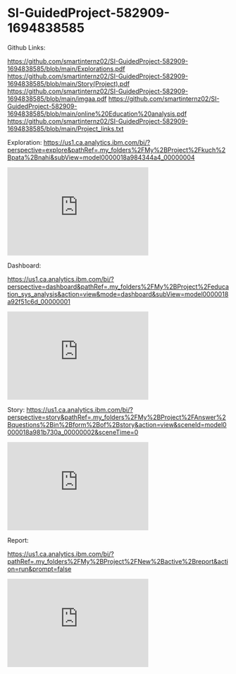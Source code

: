# SI-GuidedProject-582909-1694838585
Github Links:

https://github.com/smartinternz02/SI-GuidedProject-582909-1694838585/blob/main/Explorations.pdf
https://github.com/smartinternz02/SI-GuidedProject-582909-1694838585/blob/main/Story(Project).pdf
https://github.com/smartinternz02/SI-GuidedProject-582909-1694838585/blob/main/imgaa.pdf
https://github.com/smartinternz02/SI-GuidedProject-582909-1694838585/blob/main/online%20Education%20analysis.pdf
https://github.com/smartinternz02/SI-GuidedProject-582909-1694838585/blob/main/Project_links.txt

Exploration:
https://us1.ca.analytics.ibm.com/bi/?perspective=explore&pathRef=.my_folders%2FMy%2BProject%2Fkuch%2Bpata%2Bnahi&subView=model0000018a984344a4_00000004

<iframe src="https://us1.ca.analytics.ibm.com/bi/?perspective=explore&amp;pathRef=.my_folders%2FMy%2BProject%2Fkuch%2Bpata%2Bnahi&amp;closeWindowOnLastView=true&amp;ui_appbar=false&amp;ui_navbar=false&amp;shareMode=embedded&amp;subView=model0000018a984344a4_00000004" width="320" height="200" frameborder="0" gesture="media" allow="encrypted-media" allowfullscreen=""></iframe>

Dashboard:

https://us1.ca.analytics.ibm.com/bi/?perspective=dashboard&pathRef=.my_folders%2FMy%2BProject%2Feducation_sys_analysis&action=view&mode=dashboard&subView=model0000018a92f51c6d_00000001

<iframe src="https://us1.ca.analytics.ibm.com/bi/?perspective=dashboard&amp;pathRef=.my_folders%2FMy%2BProject%2Feducation_sys_analysis&amp;closeWindowOnLastView=true&amp;ui_appbar=false&amp;ui_navbar=false&amp;shareMode=embedded&amp;action=view&amp;mode=dashboard&amp;subView=model0000018a92f51c6d_00000001" width="320" height="200" frameborder="0" gesture="media" allow="encrypted-media" allowfullscreen=""></iframe>

Story:
https://us1.ca.analytics.ibm.com/bi/?perspective=story&pathRef=.my_folders%2FMy%2BProject%2FAnswer%2Bquestions%2Bin%2Bform%2Bof%2Bstory&action=view&sceneId=model0000018a981b730a_00000002&sceneTime=0

<iframe src="https://us1.ca.analytics.ibm.com/bi/?perspective=story&amp;pathRef=.my_folders%2FMy%2BProject%2FAnswer%2Bquestions%2Bin%2Bform%2Bof%2Bstory&amp;closeWindowOnLastView=true&amp;ui_appbar=false&amp;ui_navbar=false&amp;shareMode=embedded&amp;action=view&amp;sceneId=model0000018a981b730a_00000002&amp;sceneTime=0" width="320" height="200" frameborder="0" gesture="media" allow="encrypted-media" allowfullscreen=""></iframe>

Report:

https://us1.ca.analytics.ibm.com/bi/?pathRef=.my_folders%2FMy%2BProject%2FNew%2Bactive%2Breport&action=run&prompt=false

<iframe src="https://us1.ca.analytics.ibm.com/bi/?pathRef=.my_folders%2FMy%2BProject%2FNew%2Bactive%2Breport&amp;closeWindowOnLastView=true&amp;ui_appbar=false&amp;ui_navbar=false&amp;shareMode=embedded&amp;action=run&amp;prompt=false" width="320" height="200" frameborder="0" gesture="media" allow="encrypted-media" allowfullscreen=""></iframe>

